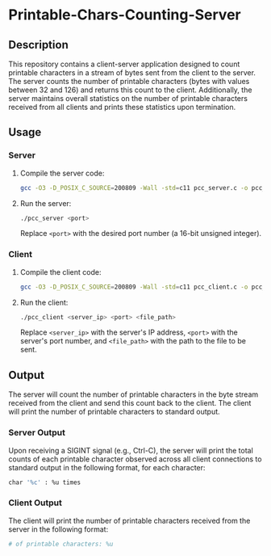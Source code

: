 # Printable-Chars-Counting-Server

## Description
This repository contains a client-server application designed to count printable characters in a stream of bytes sent from the client to the server. The server counts the number of printable characters (bytes with values between 32 and 126) and returns this count to the client. Additionally, the server maintains overall statistics on the number of printable characters received from all clients and prints these statistics upon termination.

## Usage
### Server
1. Compile the server code:
    ```sh
    gcc -O3 -D_POSIX_C_SOURCE=200809 -Wall -std=c11 pcc_server.c -o pcc_server
    ```
2. Run the server:
    ```sh
    ./pcc_server <port>
    ```
    Replace `<port>` with the desired port number (a 16-bit unsigned integer).

### Client
1. Compile the client code:
    ```sh
    gcc -O3 -D_POSIX_C_SOURCE=200809 -Wall -std=c11 pcc_client.c -o pcc_client
    ```
2. Run the client:
    ```sh
    ./pcc_client <server_ip> <port> <file_path>
    ```
    Replace `<server_ip>` with the server's IP address, `<port>` with the server's port number, and `<file_path>` with the path to the file to be sent.

## Output
The server will count the number of printable characters in the byte stream received from the client and send this count back to the client. The client will print the number of printable characters to standard output.

### Server Output
Upon receiving a SIGINT signal (e.g., Ctrl-C), the server will print the total counts of each printable character observed across all client connections to standard output in the following format, for each character:
```sh
char '%c' : %u times
```
### Client Output
The client will print the number of printable characters received from the server in the following format:
```sh
# of printable characters: %u
```

